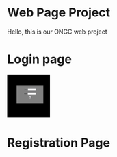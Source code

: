 # Web Page Project
Hello, this is our ONGC web project

# Login page
<img src="images/login.JPG" width="100" height="100">


# Registration Page

